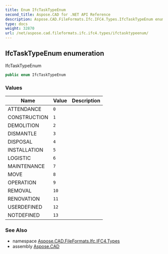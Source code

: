 ```yaml
---
title: Enum IfcTaskTypeEnum
second_title: Aspose.CAD for .NET API Reference
description: Aspose.CAD.FileFormats.Ifc.IFC4.Types.IfcTaskTypeEnum enum. IfcTaskTypeEnum
type: docs
weight: 32870
url: /net/aspose.cad.fileformats.ifc.ifc4.types/ifctasktypeenum/
---
```

## IfcTaskTypeEnum enumeration

IfcTaskTypeEnum

```csharp
public enum IfcTaskTypeEnum
```

### Values

| Name | Value | Description |
| --- | --- | --- |
| ATTENDANCE | `0` |  |
| CONSTRUCTION | `1` |  |
| DEMOLITION | `2` |  |
| DISMANTLE | `3` |  |
| DISPOSAL | `4` |  |
| INSTALLATION | `5` |  |
| LOGISTIC | `6` |  |
| MAINTENANCE | `7` |  |
| MOVE | `8` |  |
| OPERATION | `9` |  |
| REMOVAL | `10` |  |
| RENOVATION | `11` |  |
| USERDEFINED | `12` |  |
| NOTDEFINED | `13` |  |

### See Also

* namespace [Aspose.CAD.FileFormats.Ifc.IFC4.Types](../../aspose.cad.fileformats.ifc.ifc4.types/)
* assembly [Aspose.CAD](../../)


